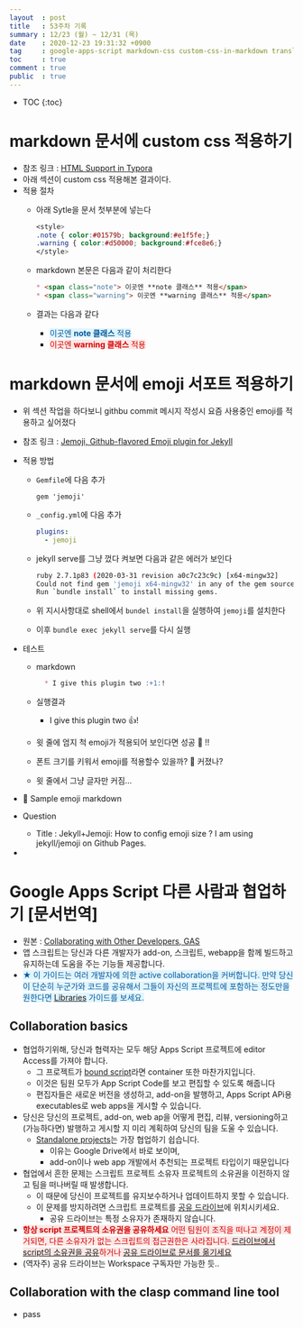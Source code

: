 ```yaml
---
layout  : post
title   : 53주차 기록
summary : 12/23 (월) ~ 12/31 (목)
date    : 2020-12-23 19:31:32 +0900
tag     : google-apps-script markdown-css custom-css-in-markdown translation 
toc     : true
comment : true
public  : true
---
```

* TOC
{:toc}

<style>
.note { color:#01579b; background:#e1f5fe;}
.warning { color:#d50000; background:#fce8e6;}
</style>

# markdown 문서에 custom css 적용하기

* 참조 링크 : [HTML Support in Typora](https://support.typora.io/HTML/)
* 아래 섹션이 custom css 적용해본 결과이다.
* 적용 절차
  * 아래 Sytle을 문서 첫부분에 넣는다
    ```css
    <style>
    .note { color:#01579b; background:#e1f5fe;}
    .warning { color:#d50000; background:#fce8e6;}
    </style>
    ```
  * markdown 본문은 다음과 같이 처리한다
  
    ```markdown
    * <span class="note"> 이곳엔 **note 클래스** 적용</span>
    * <span class="warning"> 이곳엔 **warning 클래스** 적용</span>
    ```
  * 결과는 다음과 같다
    * <span class="note"> 이곳엔 **note 클래스** 적용</span>
    * <span class="warning"> 이곳엔 **warning 클래스** 적용</span>

# markdown 문서에 emoji 서포트 적용하기

* 위 섹션 작업을 하다보니 githbu commit 메시지 작성시 요즘 사용중인 emoji를 적용하고 싶어졌다
* 참조 링크 : [Jemoji, Github-flavored Emoji plugin for Jekyll](https://github.com/jekyll/jemoji)
* 적용 방법
  * `Gemfile`에 다음 추가 
    ```gem
    gem 'jemoji'
    ```
  * `_config.yml`에 다음 추가
   
    ```yml
    plugins:
      - jemoji
    ```
  * jekyll serve를 그냥 껐다 켜보면 다음과 같은 에러가 보인다
    ```sh
    ruby 2.7.1p83 (2020-03-31 revision a0c7c23c9c) [x64-mingw32]
    Could not find gem 'jemoji x64-mingw32' in any of the gem sources listed in your Gemfile.
    Run `bundle install` to install missing gems.
    ```
  * 위 지시사항대로 shell에서 `bundel install`을 실행하여 `jemoji`를 설치한다
  * 이후 `bundle exec jekyll serve`를 다시 실행
* 테스트
  * markdown
   
    ```md
      * I give this plugin two :+1:!
    ```
  * 실행결과
    * I give this plugin two :+1:!
  * 윗 줄에 엄지 척 emoji가 적용되어 보인다면 성공 :tada: !!
  * 폰트 크기를 키워서 emoji를 적용할수 있을까?  <span style="height:30px; width:30px;">:tada: 커졌나? </span>
  * 윗 줄에서 그냥 글자만 커짐...

* :tada: Sample emoji markdown
* Question
  * Title : Jekyll+Jemoji: How to config emoji size ?
I am using jekyll/jemoji on Github Pages. 

* 

# Google Apps Script 다른 사람과 협업하기 [문서번역]

* 원본 : [Collaborating with Other Developers, GAS](https://developers.google.com/apps-script/guides/collaborating)
* 앱 스크립트는 당신과 다른 개발자가 add-on, 스크립트, webapp을 함께 빌드하고 유지하는데 도움을 주는 기능들 제공합니다.
* <span class="note">★ 이 가이드는 여러 개발자에 의한 active collaboration을 커버합니다. 만약 당신이 단순히 누군가와 코드를 공유해서 그들이 자신의 프로젝트에 포함하는 정도만을 원한다면 [Libraries](https://developers.google.com/apps-script/guides/libraries) 가이드를 보세요.</span> 
  
## Collaboration basics

* 협업하기위해, 당신과 협력자는 모두 해당 Apps Script 프로젝트에 editor Access를 가져야 합니다.
  * 그 프로젝트가 [bound script](https://developers.google.com/apps-script/guides/bound)라면 container 또한 마찬가지입니다.
  * 이것은 팀원 모두가 App Script Code를 보고 편집할 수 있도록 해줍니다
  * 편집자들은 새로운 버전을 생성하고, add-on을 발행하고, Apps Script APi용 executables로 web apps을 게시할 수 있습니다.
* 당신은 당신의 프로젝트, add-on, web ap을 어떻게 편집, 리뷰, versioning하고 (가능하다면) 발행하고 게시할 지 미리 계획하여 당신의 팀을 도울 수 있습니다.
  * [Standalone projects](https://developers.google.com/apps-script/guides/standalone)는 가장 협업하기 쉽습니다.
    * 이유는 Google Drive에서 바로 보이며,
    * add-on이나 web app 개발에서 추천되는 프로젝트 타입이기 때문입니다
* 협업에서 흔한 문제는 스크립트 프로젝트 소유자 프로젝트의 소유권을 이전하지 않고 팀을 떠나버릴 때 발생합니다.
  * 이 때문에 당신이 프로젝트를 유지보수하거나 업데이트하지 못할 수 있습니다.
  * 이 문제를 방지하려면 스크립트 프로젝트를 [공유 드라이브](https://developers.google.com/drive/api/v3/about-shareddrives)에 위치시키세요.
    * 공유 드라이브는 특정 소유자가 존재하지 않습니다.
* <span class="warning">**항상 script 프로젝트의 소유권을 공유하세요** 어떤 팀원이 조직을 떠나고 계정이 제거되면, 다른 소유자가 없는 스크립트의 접근권한은 사라집니다. [드라이브에서 script의 소유권을 공유](https://support.google.com/drive/answer/2494822)하거나 [공유 드라이브로 문서를 옮기세요](https://developers.google.com/apps-script/guides/collaborating#collaborating_with_shared_drives)</span>
* (역자주) 공유 드라이브는 Workspace 구독자만 가능한 듯..

## Collaboration with the clasp command line tool

* pass 
